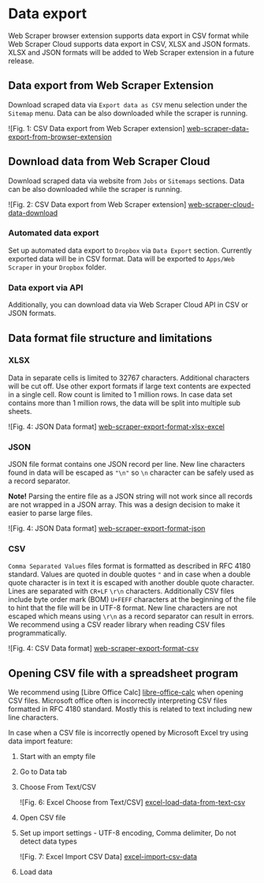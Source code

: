 # Data export

Web Scraper browser extension supports data export in CSV format while Web Scraper Cloud supports data export in CSV, XLSX and JSON formats. 
XLSX and JSON formats will be added to Web Scraper extension in a future release.

## Data export from Web Scraper Extension

Download scraped data via `Export data as CSV` menu selection under the `Sitemap` menu. Data can be also downloaded while the scraper is running.

![Fig. 1: CSV Data export from Web Scraper extension] [web-scraper-data-export-from-browser-extension]

## Download data from Web Scraper Cloud

Download scraped data via website from `Jobs` or `Sitemaps` sections. Data can be also downloaded while the scraper is running.

![Fig. 2: CSV Data export from Web Scraper extension] [web-scraper-cloud-data-download]

### Automated data export

Set up automated data export to `Dropbox` via `Data Export` section. Currently exported data will be in CSV format. Data will be exported to `Apps/Web Scraper` in your `Dropbox` folder.

### Data export via API

Additionally, you can download data via Web Scraper Cloud API in CSV or JSON formats.

## Data format file structure and limitations

### XLSX

Data in separate cells is limited to 32767 characters. 
Additional characters will be cut off.
Use other export formats if large text contents are expected in a single cell.
Row count is limited to 1 million rows.
In case data set contains more than 1 million rows, the data will be split into multiple sub sheets.

![Fig. 4: JSON Data format] [web-scraper-export-format-xlsx-excel]

### JSON

JSON file format contains one JSON record per line. 
New line characters found in data will be escaped as `"\n"` so `\n` character can be safely used as a record separator.

**Note!** Parsing the entire file as a JSON string will not work since all records are not wrapped in a JSON array.
This was a design decision to make it easier to parse large files.

![Fig. 4: JSON Data format] [web-scraper-export-format-json]

### CSV

`Comma Separated Values` files format is formatted as described in RFC 4180 standard. 
Values are quoted in double quotes `"` and in case when a double quote character is in text it is escaped with another double quote character.
Lines are separated with `CR+LF` `\r\n` characters.
Additionally CSV files include byte order mark (BOM) `U+FEFF` characters at the beginning of the file to hint that the file will be in UTF-8 format.
New line characters are not escaped which means using `\r\n` as a record separator can result in errors.
We recommend using a CSV reader library when reading CSV files programmatically. 

![Fig. 4: CSV Data format] [web-scraper-export-format-csv]

## Opening CSV file with a spreadsheet program

We recommend using [Libre Office Calc] [libre-office-calc] when opening CSV files.
Microsoft office often is incorrectly interpreting CSV files formatted in RFC 4180 standard.
Mostly this is related to text including new line characters.

In case when a CSV file is incorrectly opened by Microsoft Excel try using data import feature:

 1. Start with an empty file
 2. Go to Data tab
 3. Choose From Text/CSV
      
      ![Fig. 6: Excel Choose from Text/CSV] [excel-load-data-from-text-csv]
 4. Open CSV file
 5. Set up import settings - UTF-8 encoding, Comma delimiter, Do not detect data types
     
     ![Fig. 7: Excel Import CSV Data] [excel-import-csv-data]
 6. Load data

 [web-scraper-data-export-from-browser-extension]: ../images/data-export/web-scraper-data-export-from-browser-extension.png?raw=true
 [web-scraper-cloud-data-download]: ../images/data-export/web-scraper-cloud-data-download.png?raw=true
 [web-scraper-export-format-csv]: ../images/data-export/web-scraper-export-format-csv.png?raw=true
 [web-scraper-export-format-xlsx-excel]: ../images/data-export/web-scraper-export-format-xlsx-excel.png?raw=true
 [web-scraper-export-format-json]: ../images/data-export/web-scraper-export-format-json.png?raw=true
 [excel-import-csv-data]: ../images/data-export/excel-import-csv-data.png?raw=true
 [excel-load-data-from-text-csv]: ../images/data-export/excel-load-data-from-text-csv.png?raw=true
 [libre-office-calc]: https://www.libreoffice.org/discover/calc/
